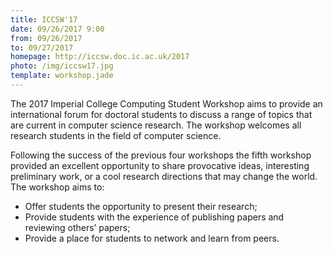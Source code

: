 ```yaml
---
title: ICCSW'17
date: 09/26/2017 9:00
from: 09/26/2017
to: 09/27/2017
homepage: http://iccsw.doc.ic.ac.uk/2017
photo: /img/iccsw17.jpg
template: workshop.jade
---
```

The 2017 Imperial College Computing Student Workshop aims to provide an international forum for doctoral students to discuss a range of topics that are current in computer science research. 
The workshop welcomes all research students in the field of computer science.

Following the success of the previous four workshops the fifth workshop provided an excellent opportunity to share provocative ideas, interesting preliminary work, or a cool research directions that may change the world.
The workshop aims to:

- Offer students the opportunity to present their research;
- Provide students with the experience of publishing papers and reviewing others’ papers;
- Provide a place for students to network and learn from peers.
